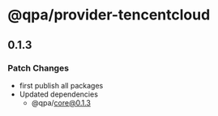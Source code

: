 # @qpa/provider-tencentcloud

## 0.1.3

### Patch Changes

- first publish all packages
- Updated dependencies
  - @qpa/core@0.1.3
